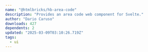 ```yaml
---
name: "@htmlbricks/hb-area-code"
description: "Provides an area code web component for Svelte."
author: "Dario Caruso"
downloads: 427
dependents: 2
updated: "2025-03-09T03:10:26.719Z"
tags: 
  - ui
---
```

